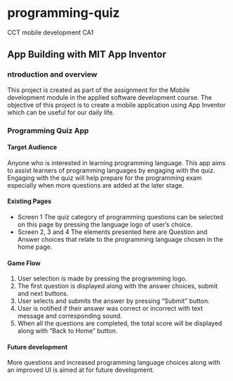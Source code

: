 # programming-quiz
CCT mobile development CA1

## App Building with MIT App Inventor

### ntroduction and overview 
This project is created as part of the assignment for the Mobile development module in the applied software development course.
 The objective of this project is to create a mobile application using App Inventor which can be useful for our daily life.

### Programming Quiz App
#### Target Audience
Anyone who is interested in learning programming language.
This app aims to assist learners of programming languages by engaging with the quiz.
Engaging with the quiz will help prepare for the programming exam especially when more questions are added at the later stage.

#### Existing Pages

* Screen 1
The quiz category of programming questions can be selected on this page by pressing the language logo of user’s choice.
* Screen 2, 3 and 4
The elements presented here are Question and Answer choices that relate to the programming language chosen in the home page.

#### Game Flow
1.	User selection is made by pressing the programming logo.
2.	The first question is displayed along with the answer choices, submit and next buttons.
3.	User selects and submits the answer by pressing “Submit” button.
4.	User is notified if their answer was correct or incorrect with text message and corresponding sound.
5.	When all the questions are completed, the total score will be displayed along with “Back to Home” button.

#### Future development
More questions and increased programming language choices along with an improved UI is aimed at for future development.

